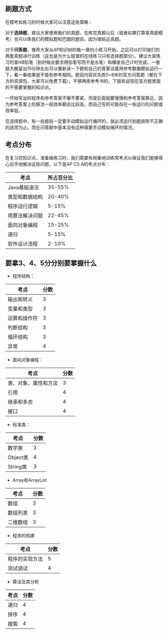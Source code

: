 刷题方式
------
在模考和练习的时候大家可以注意这些策略：

对于**选择题**，建议大家使用我们的真题，在练完真题以后（或者如果打算拿真题模考）也可以练我们的模拟题和巴朗的题目，因为很贴近真题。

对于**问答题**，推荐大家从AP知识树的每一章的小练习开始，之后可以打印我们的两套真题进行训练（这也是为什么程谱的在线练习只有选择题部分）。建议大家练习时拿HB铅笔（到时候会要求用铅笔写而不是水笔）和橡皮自己计时完成，一套题大概留出15分钟左右可以重新读一下题和自己的答案试着用参考数据模拟运行一下，看一看结果是不是和参考相同。题目内容优先练5~8年的官方问答题（都在下方的资源包，大家可以免费下载），不够再练参考书的，下面有说现在官方题里面的不需要掌握的知识点。

一开始写出的程序和参考答案不像不要紧，但是后面就要慢慢和参考答案靠近，因为参考答案上的算法一般效率都会比较高，而自己写的可能存在一些运行的问题或效率低。

在选择题中，有一些题目一定要手动模拟运行循环的，就必须运行到能排除不正确的选项为止。而在问答题中基本没有这种需要手动模拟循环的情况。

考点分布
------

在复习完知识点，准备做练习时，我们需要有侧重地训练常考点以保证我们能够得心应手地解决这些问题，以下是AP CS A的考点分布：

| 考点 | 所占百分比 |
| - | - |
| Java基础语法 | 35-55% |
| 类型和数据结构 | 20-40% |
| 程序运行逻辑 | 5-15% |
| 用算法解决问题 | 22-45% |
| 面向对象编程 | 15-25% |
| 递归 | 5-15% |
| 软件设计流程 | 2-10% |

要拿3、4、5分分别要掌握什么
------
* 程序结构：

| 考点 | 分数 |
| - | - |
| 输出和转义 | 3 |
| 变量和类型 | 3 |
| 运算和操作符 | 3 |
| 判断结构 | 3 |
| 循环结构 | 3 |
| 异常 | 4 |

* 面向对象编程：

| 考点 | 分数 |
| - | - |
| 类、对象、属性和方法 | 3 |
| 引用 | 4 |
| 继承和多态 | 4 |
| 接口 | 4 |

* 标准类：

| 考点 | 分数 |
| - | - |
| 数学类 | 3 |
| Object类 | 4 |
| String类 | 3 |

* Array和ArrayList

| 考点 | 分数 |
| - | - |
| 数组 | 3 |
| 数组列表 | 3 |
| 二维数组 | 3 |

* 程序的构建

| 考点 | 分数 |
| - | - |
| 程序的实现方法 | 5 |
| 测试调试 | 4 |

* 算法及其分析

| 考点 | 分数 |
| - | - |
| 递归 | 4 |
| 排序 | 4 |
| 搜索 | 4 |
